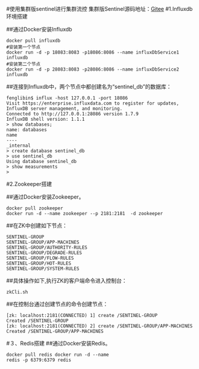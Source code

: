 #使用集群版sentinel进行集群流控
集群版Sentinel源码地址：[Gitee](https://gitee.com/laofeng/hasentinel.git)
#1.Influxdb环境搭建

##通过Docker安装Influxdb

```shell
docker pull influxdb
#安装第一个节点
docker run -d -p 18083:8083 -p18086:8086 --name influxDbService1 influxdb
#安装第二个节点
docker run -d -p 28083:8083 -p28086:8086 --name influxDbService2 influxdb
```

##连接到Influxdb中，两个节点中都创建名为“sentinel_db”的数据库：
```shell
fenglibin$ influx -host 127.0.0.1 -port 18086
Visit https://enterprise.influxdata.com to register for updates, InfluxDB server management, and monitoring.
Connected to http://127.0.0.1:28086 version 1.7.9
InfluxDB shell version: 1.1.1
> show databases;
name: databases
name
----
_internal
> create database sentinel_db
> use sentinel_db
Using database sentinel_db
> show measurements
> 
```

#2.Zookeeper搭建

##通过Docker安装Zookeeper。

```shell
docker pull zookeeper
docker run -d --name zookeeper --p 2181:2181  -d zookeeper
```

##在ZK中创建如下节点：
```shell
SENTINEL-GROUP
SENTINEL-GROUP/APP-MACHINES
SENTINEL-GROUP/AUTHORITY-RULES
SENTINEL-GROUP/DEGRADE-RULES
SENTINEL-GROUP/FLOW-RULES
SENTINEL-GROUP/HOT-RULES
SENTINEL-GROUP/SYSTEM-RULES
```
##具体操作如下,执行ZK的客户端命令进入控制台：
 ```shell
zkCli.sh
```
##在控制台通过创建节点的命令创建节点：
```shell
[zk: localhost:2181(CONNECTED) 1] create /SENTINEL-GROUP
Created /SENTINEL-GROUP
[zk: localhost:2181(CONNECTED) 2] create /SENTINEL-GROUP/APP-MACHINES
Created /SENTINEL-GROUP/APP-MACHINES
```
#３、Redis搭建
##通过Docker安装Redis。
```shell
docker pull redis docker run -d --name
redis -p 6379:6379 redis
```
